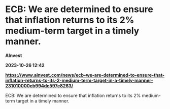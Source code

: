 # ECB: We are determined to ensure that inflation returns to its 2% medium-term target in a timely manner.
**AInvest**

**2023-10-26 12:42**

**https://www.ainvest.com/news/ecb-we-are-determined-to-ensure-that-inflation-returns-to-its-2-medium-term-target-in-a-timely-manner-231010000eb994dc597e8263/**

ECB: We are determined to ensure that inflation returns to its 2% medium-term target in a timely manner.